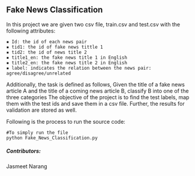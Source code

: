 ## Fake News Classification


In this project we are given two csv file, train.csv and test.csv with the following attributes:
	
	▪ Id: the id of each news pair
	▪ tid1: the id of fake news tittle 1
	▪ tid2: the id of news title 2
	▪ title1_en: the fake news title 1 in English
	▪ title2_en: the fake news title 2 in English
	▪ label: indicates the relation between the news pair: agree/disagree/unrelated
	
	
Additionally, the task is defined as follows, Given the title of a fake news article A and the title of a coming news article B, classify B into one of the three categories
The objective of the project is to find the test labels, map them with the test ids and save them in a csv file. Further, the results for validation are stored as well.


Following is the process to run the source code:

    #To simply run the file
    python Fake_News_Classification.py
    
    
##### Contributors:
Jasmeet Narang
